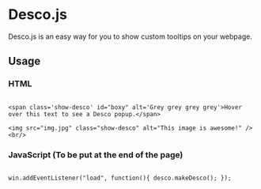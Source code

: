 Desco.js
========

Desco.js is an easy way for you to show custom tooltips on your webpage.

Usage
------

### HTML
<code>
&lt;span class='show-desco' id="boxy" alt='Grey grey grey grey'&gt;Hover over this text to see a Desco popup.&lt;/span&gt;
</code>
<code>
&lt;img src="img.jpg" class="show-desco" alt="This image is awesome!" /&gt;&lt;br/&gt;
</code>

### JavaScript (To be put at the end of the page)
<code>
win.addEventListener("load", function(){ desco.makeDesco(); });
</code>
